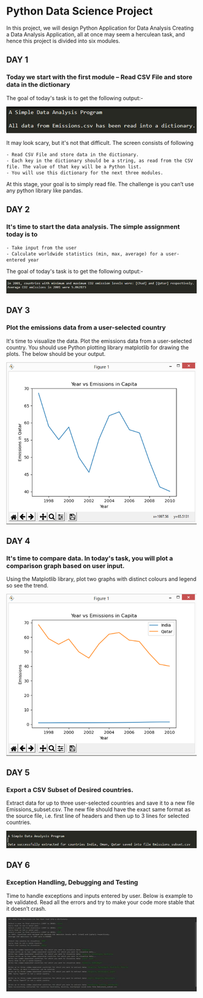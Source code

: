 # Python Data Science Project

In this project, we will design Python Application for Data Analysis
Creating a Data Analysis Application, all at once may seem a herculean task, and hence this project is divided into six modules.

## DAY 1

### Today we start with the first module – Read CSV File and store data in the dictionary

The goal of today's task is to get the following output:-


![Day 1](https://github.com/HighnessAtharva/Data-Science-Project/blob/main/Day1.png)

It may look scary, but it's not that difficult. The screen consists of following

    - Read CSV File and store data in the dictionary.
    - Each key in the dictionary should be a string, as read from the CSV file. The value of that key will be a Python list. 
    - You will use this dictionary for the next three modules.
At this stage, your goal is to simply read file. The challenge is you can’t use any python library like pandas.

## DAY 2

### It's time to start the data analysis. The simple assignment today is to 

    - Take input from the user 
    - Calculate worldwide statistics (min, max, average) for a user-entered year

The goal of today's task is to get the following output:-


![Day 2](https://github.com/HighnessAtharva/Data-Science-Project/blob/main/Day2.png)

## DAY 3

### Plot the emissions data from a user-selected country

It's time to visualize the data. Plot the emissions data from a user-selected country. You should use Python plotting library matplotlib for drawing the plots. The below should be your output.


![Day 3](https://github.com/HighnessAtharva/Data-Science-Project/blob/main/Day3.png)


## DAY 4

### It's time to compare data. In today's task, you will plot a comparison graph based on user input.

Using the Matplotlib library, plot two graphs with distinct colours and legend so see the trend. 

![Day 4](https://github.com/HighnessAtharva/Data-Science-Project/blob/main/Day4.png)

## DAY 5

### Export a CSV Subset of Desired countries.

Extract data for up to three user-selected countries and save it to a new file Emissions_subset.csv. 
The new file should have the exact same format as the source file, i.e. first line of headers and then up to 3 lines for selected countries. 


![Day 5](https://github.com/HighnessAtharva/Data-Science-Project/blob/main/Day5.png)


## DAY 6

### Exception Handling, Debugging and Testing

Time to handle exceptions and inputs entered by user. Below is example to be validated. Read all the errors and try to make your code more stable that it doesn’t crash.
 
![Day 6](https://github.com/HighnessAtharva/Data-Science-Project/blob/main/Day6.jpg)
